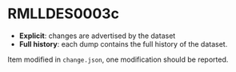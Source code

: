 # RMLLDES0003c

- **Explicit**: changes are advertised by the dataset
- **Full history**: each dump contains the full history of the dataset.

Item modified in `change.json`, one modification should be reported.
